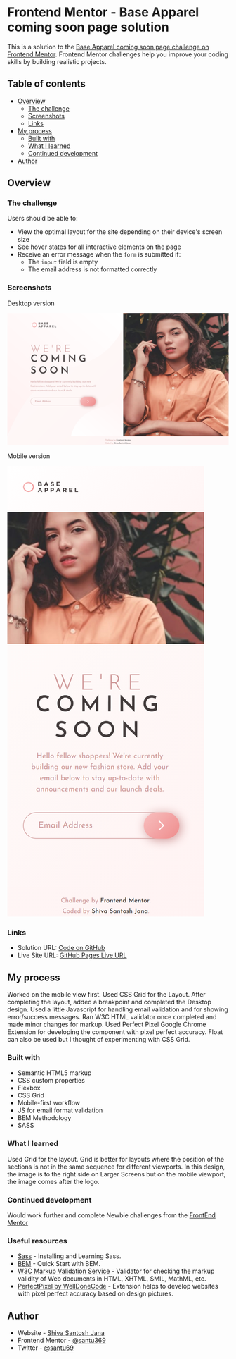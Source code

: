 # Frontend Mentor - Base Apparel coming soon page solution

This is a solution to the [Base Apparel coming soon page challenge on Frontend Mentor](https://www.frontendmentor.io/challenges/base-apparel-coming-soon-page-5d46b47f8db8a7063f9331a0). Frontend Mentor challenges help you improve your coding skills by building realistic projects.

## Table of contents

- [Overview](#overview)
  - [The challenge](#the-challenge)
  - [Screenshots](#screenshots)
  - [Links](#links)
- [My process](#my-process)
  - [Built with](#built-with)
  - [What I learned](#what-i-learned)
  - [Continued development](#continued-development)
- [Author](#author)

## Overview

### The challenge

Users should be able to:

- View the optimal layout for the site depending on their device's screen size
- See hover states for all interactive elements on the page
- Receive an error message when the `form` is submitted if:
  - The `input` field is empty
  - The email address is not formatted correctly

### Screenshots

Desktop version

![desktop version](/screenshots/desktop-version.png)

Mobile version

![mobile version](/screenshots/mobile-version.png)

### Links

- Solution URL: [Code on GitHub](https://github.com/santu369/frontendmentor-base-apparel-coming-soon)
- Live Site URL: [GitHub Pages Live URL](https://santu369.github.io/frontendmentor-base-apparel-coming-soon)

## My process

Worked on the mobile view first. Used CSS Grid for the Layout. After completing the layout, added a breakpoint and completed the Desktop design. Used a little Javascript for handling email validation and for showing error/success messages. Ran W3C HTML validator once completed and made minor changes for markup.
Used Perfect Pixel Google Chrome Extension for developing the component with pixel perfect accuracy.
Float can also be used but I thought of experimenting with CSS Grid.

### Built with

- Semantic HTML5 markup
- CSS custom properties
- Flexbox
- CSS Grid
- Mobile-first workflow
- JS for email format validation
- BEM Methodology
- SASS

### What I learned

Used Grid for the layout. Grid is better for layouts where the position of the sections is not in the same sequence for different viewports. In this design, the image is to the right side on Larger Screens but on the mobile viewport, the image comes after the logo.

### Continued development

Would work further and complete Newbie challenges from the [FrontEnd Mentor](https://www.frontendmentor.io)

### Useful resources

- [Sass](https://sass-lang.com/) - Installing and Learning Sass.
- [BEM](https://en.bem.info/methodology/quick-start/) - Quick Start with BEM.
- [W3C Markup Validation Service](https://validator.w3.org/) - Validator for checking the markup validity of Web documents in HTML, XHTML, SMIL, MathML, etc.
- [PerfectPixel by WellDoneCode](https://www.welldonecode.com/perfectpixel/) - Extension helps to develop websites with pixel perfect accuracy based on design pictures.

## Author

- Website - [Shiva Santosh Jana](https://santu369.github.io/FreeCodeCamp-PersonalPortfolioWebpage)
- Frontend Mentor - [@santu369](https://www.frontendmentor.io/profile/santu369)
- Twitter - [@santu69](https://www.twitter.com/santu69)
